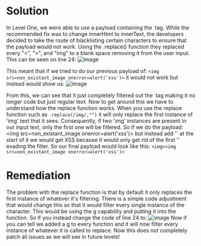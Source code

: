 # Solution
In Level One, we were able to use a payload containing the <img> tag. While the recommended fix was to change innerHtml to innerText, the developers decided to take the route of blacklisting certain characters to ensure that the payload would not work. Using the .replace() function they replaced every "<", ">", and "img" to a blank space removing it from the user input. This can be seen on line 24:
![image](https://github.com/rpulber/Web-Security-Playground/assets/95892479/fd03fe94-151e-419e-8883-b7de7a3abb7d)

This meant that if we tried to do our previous payload of:
```<img src=non_existant_image onerror=alert('xss')>```
it would not work but instead would show us:
![image](https://github.com/rpulber/Web-Security-Playground/assets/95892479/eaec948d-e1f8-4ea0-92fb-29597c60bb9c)

From this, we can see that it just completely filtered out the <img> tag making it no longer code but just regular text. Now to get around this we have to understand how the replace function works. When you use the replace function such as `.replace(/img/,"")` it  will only replace the first instance of 'img' text that it sees.  Consequently, if two 'img' instances are present in our input text, only the first one will be filtered. So if we do the payload: <img src=non_existant_image onerror=alert('xss')> but instead add '<img>' at the start of it we would get XSS because it would only get rid of the first '<img>' evading the filter. So our final payload would look like this: 
```<img><img src=non_existant_image onerror=alert('xss')>```

# Remediation 
The problem with the replace function is that by default it only replaces the first instance of whatever it's filtering. There is a simple code adjustment that would change this so that it would filter every single instance of the character. This would be using the g capability and putting it into the function. So if you instead change the code of line 24 to:
![image](https://github.com/rpulber/Web-Security-Playground/assets/95892479/87f5cf43-baa9-4048-b737-03f2c9bb0005)
Now if you can tell we added a g to every function and it will now filter every instance of whatever it is called to replace. Now this does not completely patch all issues as we will see in future levels!
